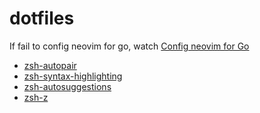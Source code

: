 # dotfiles

If fail to config neovim for go, watch [Config neovim for Go](https://www.youtube.com/watch?v=i04sSQjd-qo)

- [zsh-autopair](https://github.com/hlissner/zsh-autopair)
- [zsh-syntax-highlighting](https://github.com/zsh-users/zsh-syntax-highlighting)
- [zsh-autosuggestions](https://github.com/zsh-users/zsh-autosuggestions)
- [zsh-z](https://github.com/agkozak/zsh-z)

